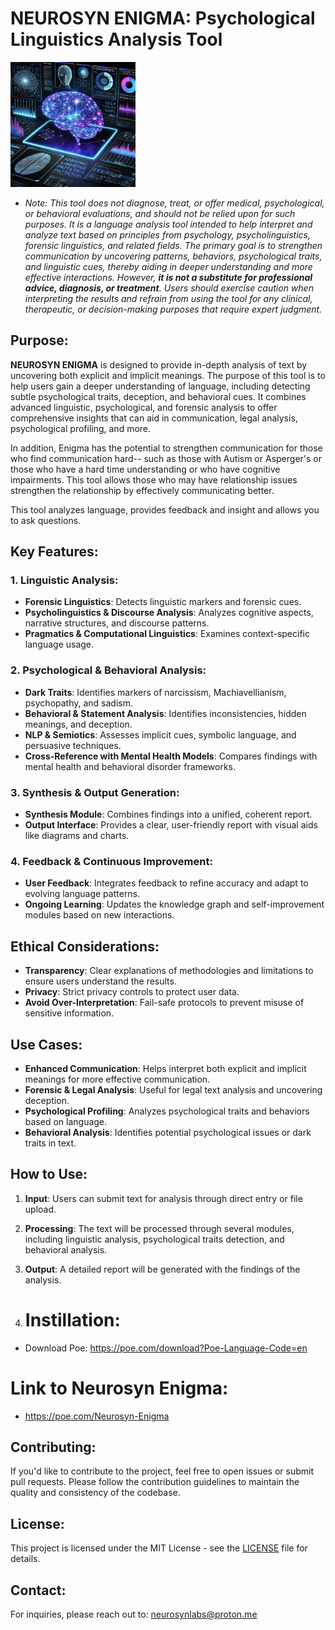 # **NEUROSYN ENIGMA: Psychological Linguistics Analysis Tool**


<img src="https://raw.githubusercontent.com/NeurosynLabs/Neurosyn-Enigma/refs/heads/main/ENIGMA.jpg" alt="Neurosyn Enigma Logo" width="200" height="200">

* *Note: This tool does not diagnose, treat, or offer medical, psychological, or behavioral evaluations, and should not be relied upon for such purposes. It is a language analysis tool intended to help interpret and analyze text based on principles from psychology, psycholinguistics, forensic linguistics, and related fields. The primary goal is to strengthen communication by uncovering patterns, behaviors, psychological traits, and linguistic cues, thereby aiding in deeper understanding and more effective interactions. However, **it is not a substitute for professional advice, diagnosis, or treatment**. Users should exercise caution when interpreting the results and refrain from using the tool for any clinical, therapeutic, or decision-making purposes that require expert judgment.*

## Purpose:
**NEUROSYN ENIGMA** is designed to provide in-depth analysis of text by uncovering both explicit and implicit meanings. The purpose of this tool is to help users gain a deeper understanding of language, including detecting subtle psychological traits, deception, and behavioral cues. It combines advanced linguistic, psychological, and forensic analysis to offer comprehensive insights that can aid in communication, legal analysis, psychological profiling, and more.

In addition, Enigma has the potential to strengthen communication for those who find communication hard-- such as those with Autism or Asperger's or those who have a hard time understanding or who have cognitive impairments. This tool allows those who may have relationship issues strengthen the relationship by effectively communicating better. 

This tool analyzes language, provides feedback and insight and allows you to ask questions.

## Key Features:

### 1. **Linguistic Analysis**:
   - **Forensic Linguistics**: Detects linguistic markers and forensic cues.
   - **Psycholinguistics & Discourse Analysis**: Analyzes cognitive aspects, narrative structures, and discourse patterns.
   - **Pragmatics & Computational Linguistics**: Examines context-specific language usage.

### 2. **Psychological & Behavioral Analysis**:
   - **Dark Traits**: Identifies markers of narcissism, Machiavellianism, psychopathy, and sadism.
   - **Behavioral & Statement Analysis**: Identifies inconsistencies, hidden meanings, and deception.
   - **NLP & Semiotics**: Assesses implicit cues, symbolic language, and persuasive techniques.
   - **Cross-Reference with Mental Health Models**: Compares findings with mental health and behavioral disorder frameworks.

### 3. **Synthesis & Output Generation**:
   - **Synthesis Module**: Combines findings into a unified, coherent report.
   - **Output Interface**: Provides a clear, user-friendly report with visual aids like diagrams and charts.

### 4. **Feedback & Continuous Improvement**:
   - **User Feedback**: Integrates feedback to refine accuracy and adapt to evolving language patterns.
   - **Ongoing Learning**: Updates the knowledge graph and self-improvement modules based on new interactions.

## Ethical Considerations:

- **Transparency**: Clear explanations of methodologies and limitations to ensure users understand the results.
- **Privacy**: Strict privacy controls to protect user data.
- **Avoid Over-Interpretation**: Fail-safe protocols to prevent misuse of sensitive information.

## Use Cases:
- **Enhanced Communication**: Helps interpret both explicit and implicit meanings for more effective communication.
- **Forensic & Legal Analysis**: Useful for legal text analysis and uncovering deception.
- **Psychological Profiling**: Analyzes psychological traits and behaviors based on language.
- **Behavioral Analysis**: Identifies potential psychological issues or dark traits in text.

## How to Use:
1. **Input**: Users can submit text for analysis through direct entry or file upload.
2. **Processing**: The text will be processed through several modules, including linguistic analysis, psychological traits detection, and behavioral analysis.
3. **Output**: A detailed report will be generated with the findings of the analysis.

4. # Instillation:
- Download Poe: https://poe.com/download?Poe-Language-Code=en

# Link to Neurosyn Enigma:
- https://poe.com/Neurosyn-Enigma

## Contributing:
If you'd like to contribute to the project, feel free to open issues or submit pull requests. Please follow the contribution guidelines to maintain the quality and consistency of the codebase.

## License:
This project is licensed under the MIT License - see the [LICENSE](LICENSE) file for details.

## Contact:
For inquiries, please reach out to: [neurosynlabs@proton.me](mailto:neurosynlabs@proton.me)
